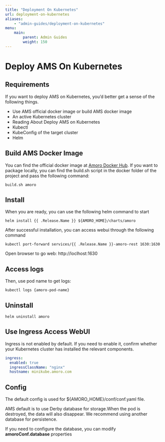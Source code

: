 ```yaml
---
title: "Deployment On Kubernetes"
url: deployment-on-kubernetes
aliases:
    - "admin-guides/deployment-on-kubernetes"
menu:
    main:
        parent: Admin Guides
        weight: 150
---
```

# Deploy AMS On Kubernetes

## Requirements

If you want to deploy AMS on Kubernetes, you’d better get a sense of the following things.

- Use AMS official docker image or build AMS docker image
- An active Kubernetes cluster
- Reading About Deploy AMS on Kubernetes
- Kubectl
- KubeConfig of the target cluster
- Helm

## Build AMS Docker Image

You can find the official docker image at [Amoro Docker Hub](https://hub.docker.com/u/arctic163).
If you want to package locally, you can find the build.sh script in the docker folder of the project and pass the following command:

```shell
build.sh amoro
```

## Install

When you are ready, you can use the following helm command to start

```shell
helm install {{ .Release.Name }} ${AMORO_HOME}/charts/amoro
```
After successful installation, you can access webui through the following command
```shell
kubectl port-forward services/{{ .Release.Name }}-amoro-rest 1630:1630
```
Open browser to go web: http://loclhost:1630

## Access logs

Then, use pod name to get logs:
```shell
kubectl logs {amoro-pod-name}
```

## Uninstall

```shell
helm uninstall amoro
```

## Use Ingress Access WebUI

Ingress is not enabled by default. If you need to enable it, confirm whether your Kubernetes cluster has installed the relevant components.

```yaml
ingress:
  enabled: true
  ingressClassName: "nginx"
  hostname: minikube.amoro.com
```

## Config

The default config is used for ${AMORO_HOME}/conf/conf.yaml file.

AMS default is to use Derby database for storage.When the pod is destroyed, the data will also disappear. We recommend using another database for persistence.

If you need to configure the database, you can modify **amoroConf.database** properties

